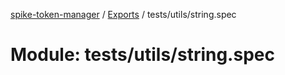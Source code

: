 [spike-token-manager](../README.md) / [Exports](../modules.md) / tests/utils/string.spec

# Module: tests/utils/string.spec
